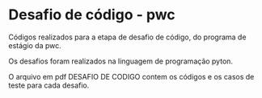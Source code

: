 # Desafio de código - pwc

Códigos realizados para a etapa de desafio de código, do programa de estágio da pwc.

Os desafios foram realizados na linguagem de programação pyton.

O arquivo em pdf DESAFIO DE CODIGO contem os códigos e os casos de teste para cada desafio.
